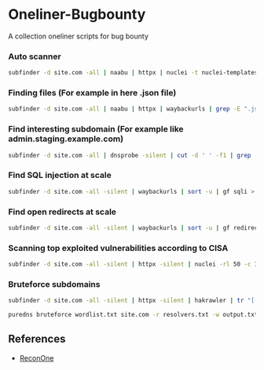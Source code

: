 # Oneliner-Bugbounty
A collection  oneliner scripts for bug bounty

### Auto scanner

```bash
subfinder -d site.com -all | naabu | httpx | nuclei -t nuclei-templates
```

### Finding files (For example in here .json file)

```bash
subfinder -d site.com -all | naabu | httpx | waybackurls | grep -E ".json(?:onp?)?$"
```

### Find interesting subdomain (For example like admin.staging.example.com) 

```bash
subfinder -d site.com -all | dnsprobe -silent | cut -d ' ' -f1 | grep --color 'dmz\|api\|staging\|env\|v1\|stag\|prod\|dev\|stg\|test\|demo\|pre\|admin\|beta\|vpn\|cdn\|coll\|sandbox\|qa\|intra\|extra\|s3\|external\|back'
```

### Find SQL injection at scale

```bash
subfinder -d site.com -all -silent | waybackurls | sort -u | gf sqli > gf_sqli.txt; sqlmap -m gf_sqli.txt --batch --risk 3 --random-agent | tee -a sqli.txt
```

### Find open redirects at scale

```bash
subfinder -d site.com -all -silent | waybackurls | sort -u | gf redirect | qsreplace 'https://example.com' | httpx -fr -title --match-string 'Example Domain'
```

### Scanning top exploited vulnerabilities according to CISA

```bash
subfinder -d site.com -all -silent | httpx -silent | nuclei -rl 50 -c 15 -timeout 10 -tags cisa -vv
```

### Bruteforce subdomains

```bash
subfinder -d site.com -all -silent | httpx -silent | hakrawler | tr "[:punct:]" "\n" | sort -u > wordlist.txt

puredns bruteforce wordlist.txt site.com -r resolvers.txt -w output.txt
```

## References
- [ReconOne](https://twitter.com/ReconOne_/)